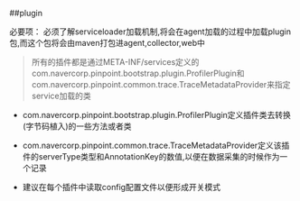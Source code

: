 ##plugin

必要项：
  必须了解serviceloader加载机制,将会在agent加载的过程中加载plugin包,而这个包将会由maven打包进agent,collector,web中
  > 所有的插件都是通过META-INF/services定义的com.navercorp.pinpoint.bootstrap.plugin.ProfilerPlugin和com.navercorp.pinpoint.common.trace.TraceMetadataProvider来指定service加载的类
  
  - com.navercorp.pinpoint.bootstrap.plugin.ProfilerPlugin定义插件类去转换(字节码植入)的一些方法或者类
  - com.navercorp.pinpoint.common.trace.TraceMetadataProvider定义该插件的serverType类型和AnnotationKey的数值,以便在数据采集的时候作为一个记录
   
  - 建议在每个插件中读取config配置文件以便形成开关模式
  
   